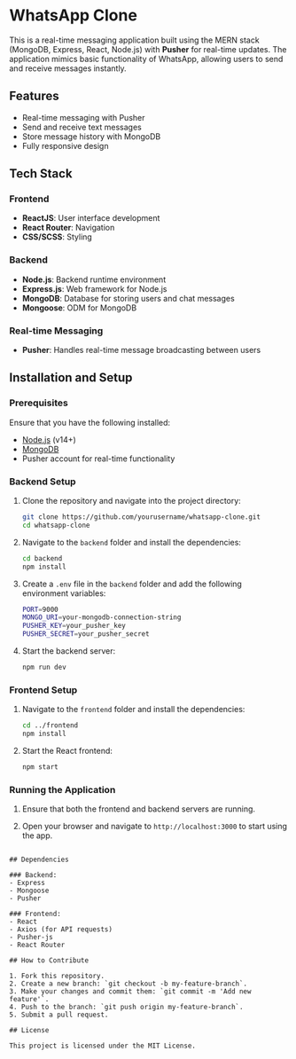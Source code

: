 
# WhatsApp Clone

This is a real-time messaging application built using the MERN stack (MongoDB, Express, React, Node.js) with **Pusher** for real-time updates. The application mimics basic functionality of WhatsApp, allowing users to send and receive messages instantly.

## Features

- Real-time messaging with Pusher
- Send and receive text messages
- Store message history with MongoDB
- Fully responsive design

## Tech Stack

### Frontend
- **ReactJS**: User interface development
- **React Router**: Navigation
- **CSS/SCSS**: Styling

### Backend
- **Node.js**: Backend runtime environment
- **Express.js**: Web framework for Node.js
- **MongoDB**: Database for storing users and chat messages
- **Mongoose**: ODM for MongoDB

### Real-time Messaging
- **Pusher**: Handles real-time message broadcasting between users

## Installation and Setup

### Prerequisites

Ensure that you have the following installed:

- [Node.js](https://nodejs.org/) (v14+)
- [MongoDB](https://www.mongodb.com/)
- Pusher account for real-time functionality

### Backend Setup

1. Clone the repository and navigate into the project directory:

   ```bash
   git clone https://github.com/yourusername/whatsapp-clone.git
   cd whatsapp-clone
   ```

2. Navigate to the `backend` folder and install the dependencies:

   ```bash
   cd backend
   npm install
   ```

3. Create a `.env` file in the `backend` folder and add the following environment variables:

   ```bash
   PORT=9000
   MONGO_URI=your-mongodb-connection-string
   PUSHER_KEY=your_pusher_key
   PUSHER_SECRET=your_pusher_secret
   ```

4. Start the backend server:

   ```bash
   npm run dev
   ```

### Frontend Setup

1. Navigate to the `frontend` folder and install the dependencies:

   ```bash
   cd ../frontend
   npm install
   ```

2. Start the React frontend:

   ```bash
   npm start
   ```

### Running the Application

1. Ensure that both the frontend and backend servers are running.

2. Open your browser and navigate to `http://localhost:3000` to start using the app.
```

## Dependencies

### Backend:
- Express
- Mongoose
- Pusher

### Frontend:
- React
- Axios (for API requests)
- Pusher-js
- React Router

## How to Contribute

1. Fork this repository.
2. Create a new branch: `git checkout -b my-feature-branch`.
3. Make your changes and commit them: `git commit -m 'Add new feature'`.
4. Push to the branch: `git push origin my-feature-branch`.
5. Submit a pull request.

## License

This project is licensed under the MIT License.
